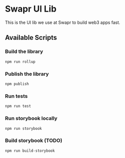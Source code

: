 # Swapr UI Lib

This is the UI lib we use at Swapr to build web3 apps fast.

## Available Scripts

### Build the library

```
npm run rollup
```

### Publish the library

```
npm publish
```

### Run tests

```
npm run test
```

### Run storybook locally

```
npm run storybook
```

### Build storybook (TODO)

```
npm run build-storybook
```